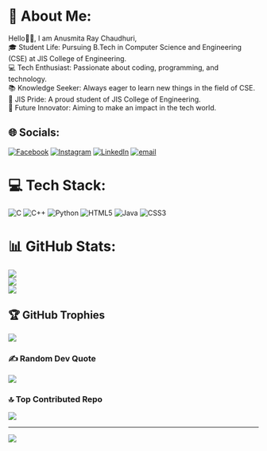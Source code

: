 # 💫 About Me:
Hello👋🏻, I am Anusmita Ray Chaudhuri,<br>🎓 Student Life: Pursuing B.Tech in Computer Science and Engineering (CSE) at JIS College of Engineering.<br>💻 Tech Enthusiast: Passionate about coding, programming, and technology.<br>📚 Knowledge Seeker: Always eager to learn new things in the field of CSE.<br>🏫 JIS Pride: A proud student of JIS College of Engineering.<br>🌟 Future Innovator: Aiming to make an impact in the tech world.


## 🌐 Socials:
[![Facebook](https://img.shields.io/badge/Facebook-%231877F2.svg?logo=Facebook&logoColor=white)](https://facebook.com/https://www.facebook.com/profile.php?id=61562235291253) [![Instagram](https://img.shields.io/badge/Instagram-%23E4405F.svg?logo=Instagram&logoColor=white)](https://instagram.com/https://www.instagram.com/05.snowy/) [![LinkedIn](https://img.shields.io/badge/LinkedIn-%230077B5.svg?logo=linkedin&logoColor=white)](https://linkedin.com/in/https://www.linkedin.com/in/anusmita-ray-chaudhuri-856b77303/) [![email](https://img.shields.io/badge/Email-D14836?logo=gmail&logoColor=white)](mailto:titirray05@gmail.com) 

# 💻 Tech Stack:
![C](https://img.shields.io/badge/c-%2300599C.svg?style=for-the-badge&logo=c&logoColor=white) ![C++](https://img.shields.io/badge/c++-%2300599C.svg?style=for-the-badge&logo=c%2B%2B&logoColor=white) ![Python](https://img.shields.io/badge/python-3670A0?style=for-the-badge&logo=python&logoColor=ffdd54) ![HTML5](https://img.shields.io/badge/html5-%23E34F26.svg?style=for-the-badge&logo=html5&logoColor=white) ![Java](https://img.shields.io/badge/java-%23ED8B00.svg?style=for-the-badge&logo=openjdk&logoColor=white) ![CSS3](https://img.shields.io/badge/css3-%231572B6.svg?style=for-the-badge&logo=css3&logoColor=white)
# 📊 GitHub Stats:
![](https://github-readme-stats.vercel.app/api?username=anus05&theme=dark&hide_border=false&include_all_commits=false&count_private=false)<br/>
![](https://github-readme-streak-stats.herokuapp.com/?user=anus05&theme=dark&hide_border=false)<br/>
![](https://github-readme-stats.vercel.app/api/top-langs/?username=anus05&theme=dark&hide_border=false&include_all_commits=false&count_private=false&layout=compact)

## 🏆 GitHub Trophies
![](https://github-profile-trophy.vercel.app/?username=anus05&theme=radical&no-frame=false&no-bg=true&margin-w=4)

### ✍️ Random Dev Quote
![](https://quotes-github-readme.vercel.app/api?type=horizontal&theme=radical)

### 🔝 Top Contributed Repo
![](https://github-contributor-stats.vercel.app/api?username=anus05&limit=5&theme=dark&combine_all_yearly_contributions=true)

---
[![](https://visitcount.itsvg.in/api?id=anus05&icon=0&color=0)](https://visitcount.itsvg.in)

<!-- Proudly created with GPRM ( https://gprm.itsvg.in ) -->
